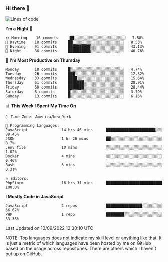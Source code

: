 ### Hi there 👋

<!--
**LynxJinxxy/LynxJinxxy** is a ✨ _special_ ✨ repository because its `README.md` (this file) appears on your GitHub profile.

Here are some ideas to get you started:

- 🔭 I’m currently working on ...
- 🌱 I’m currently learning ...
- 👯 I’m looking to collaborate on ...
- 🤔 I’m looking for help with ...
- 💬 Ask me about ...
- 📫 How to reach me: ...
- 😄 Pronouns: ...
- ⚡ Fun fact: ...
-->

<!--START_SECTION:waka-->
![Lines of code](https://img.shields.io/badge/From%20Hello%20World%20I%27ve%20Written-22%20Thousand%20lines%20of%20code-blue)

**I'm a Night 🦉** 

```text
🌞 Morning    16 commits     ██░░░░░░░░░░░░░░░░░░░░░░░   7.58% 
🌆 Daytime    18 commits     ██░░░░░░░░░░░░░░░░░░░░░░░   8.53% 
🌃 Evening    91 commits     ██████████░░░░░░░░░░░░░░░   43.13% 
🌙 Night      86 commits     ██████████░░░░░░░░░░░░░░░   40.76%

```
📅 **I'm Most Productive on Thursday** 

```text
Monday       10 commits     █░░░░░░░░░░░░░░░░░░░░░░░░   4.74% 
Tuesday      26 commits     ███░░░░░░░░░░░░░░░░░░░░░░   12.32% 
Wednesday    33 commits     ████░░░░░░░░░░░░░░░░░░░░░   15.64% 
Thursday     61 commits     ███████░░░░░░░░░░░░░░░░░░   28.91% 
Friday       60 commits     ███████░░░░░░░░░░░░░░░░░░   28.44% 
Saturday     8 commits      █░░░░░░░░░░░░░░░░░░░░░░░░   3.79% 
Sunday       13 commits     █░░░░░░░░░░░░░░░░░░░░░░░░   6.16%

```


📊 **This Week I Spent My Time On** 

```text
⌚︎ Time Zone: America/New_York

💬 Programming Languages: 
JavaScript               14 hrs 46 mins      ██████████████████████░░░   89.45% 
JSON                     1 hr 26 mins        ██░░░░░░░░░░░░░░░░░░░░░░░   8.7% 
.env file                10 mins             ░░░░░░░░░░░░░░░░░░░░░░░░░   1.02% 
Docker                   4 mins              ░░░░░░░░░░░░░░░░░░░░░░░░░   0.46% 
Bash                     3 mins              ░░░░░░░░░░░░░░░░░░░░░░░░░   0.31%

🔥 Editors: 
PhpStorm                 16 hrs 31 mins      █████████████████████████   100.0%

```

**I Mostly Code in JavaScript** 

```text
JavaScript               2 repos             ████████████████░░░░░░░░░   66.67% 
PHP                      1 repo              ████████░░░░░░░░░░░░░░░░░   33.33%

```



 Last Updated on 10/09/2022 12:30:10 UTC
<!--END_SECTION:waka-->
NOTE: Top languages does not indicate my skill level or anything like that. It is just a metric of which languages have been hosted by me on GitHub based on the usage across repositories. There are others which I haven't put up on GitHub.

